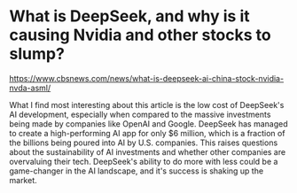 # What is DeepSeek, and why is it causing Nvidia and other stocks to slump?

https://www.cbsnews.com/news/what-is-deepseek-ai-china-stock-nvidia-nvda-asml/


What I find most interesting about this article is the low cost of DeepSeek's AI development, especially when compared to the massive investments being made by companies like OpenAI and Google. DeepSeek has managed to create a high-performing AI app for only $6 million, which is a fraction of the billions being poured into AI by U.S. companies. This raises questions about the sustainability of AI investments and whether other companies are overvaluing their tech. DeepSeek's ability to do more with less could be a game-changer in the AI landscape, and it's success is shaking up the market.






